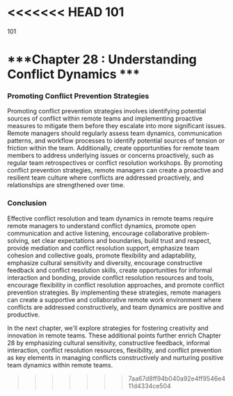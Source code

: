 <<<<<<< HEAD
101
=======
101


# ***Chapter 28  : Understanding Conflict Dynamics ***


### **Promoting Conflict Prevention Strategies**

Promoting conflict prevention strategies involves identifying potential sources of conflict within remote teams and implementing proactive measures to mitigate them before they escalate into more significant issues. Remote managers should regularly assess team dynamics, communication patterns, and workflow processes to identify potential sources of tension or friction within the team. Additionally, create opportunities for remote team members to address underlying issues or concerns proactively, such as regular team retrospectives or conflict resolution workshops. By promoting conflict prevention strategies, remote managers can create a proactive and resilient team culture where conflicts are addressed proactively, and relationships are strengthened over time.

### **Conclusion**

Effective conflict resolution and team dynamics in remote teams require remote managers to understand conflict dynamics, promote open communication and active listening, encourage collaborative problem-solving, set clear expectations and boundaries, build trust and respect, provide mediation and conflict resolution support, emphasize team cohesion and collective goals, promote flexibility and adaptability, emphasize cultural sensitivity and diversity, encourage constructive feedback and conflict resolution skills, create opportunities for informal interaction and bonding, provide conflict resolution resources and tools, encourage flexibility in conflict resolution approaches, and promote conflict prevention strategies. By implementing these strategies, remote managers can create a supportive and collaborative remote work environment where conflicts are addressed constructively, and team dynamics are positive and productive.

In the next chapter, we'll explore strategies for fostering creativity and innovation in remote teams.
These additional points further enrich Chapter 28 by emphasizing cultural sensitivity, constructive feedback, informal interaction, conflict resolution resources, flexibility, and conflict prevention as key elements in managing conflicts constructively and nurturing positive team dynamics within remote teams.
>>>>>>> 7aa67d8ff94b040a92e4ff9546e411d4334ce504

